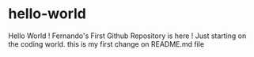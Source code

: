 # hello-world
Hello World ! Fernando's First Github Repository is here !
Just starting on the coding world. this is my first change on README.md file
